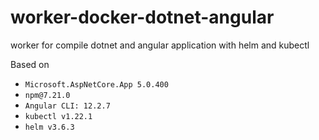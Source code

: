 # worker-docker-dotnet-angular
worker for compile dotnet and angular application with helm and kubectl

Based on
- `Microsoft.AspNetCore.App 5.0.400`
- `npm@7.21.0`
- `Angular CLI: 12.2.7`
- `kubectl v1.22.1`
- `helm v3.6.3`
